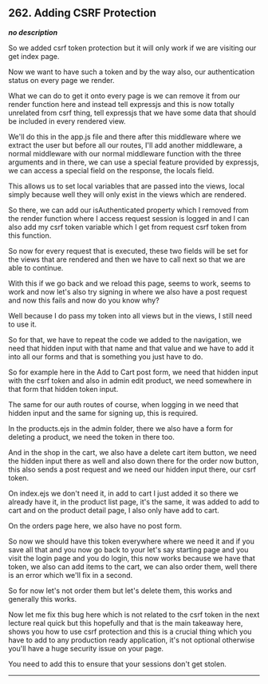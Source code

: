 ## 262. Adding CSRF Protection

<strong><em>no description</em></strong>

So we added csrf token protection but it will only work if we are visiting our
get index page. 

Now we want to have such a token and by the way also, our authentication status
on every page we render. 

What we can do to get it onto every page is we can remove it from our render
function here and instead tell expressjs and this is now totally unrelated from
csrf thing, tell expressjs that we have some data that should be included in
every rendered view. 

We'll do this in the app.js file and there after this middleware where we
extract the user but before all our routes, I'll add another middleware, a
normal middleware with our normal middleware function with the three arguments
and in there, we can use a special feature provided by expressjs, we can access
a special field on the response, the locals field. 

This allows us to set local variables that are passed into the views, local
simply because well they will only exist in the views which are rendered. 

So there, we can add our isAuthenticated property which I removed from the
render function where I access request session is logged in and I can also add
my csrf token variable which I get from request csrf token from this function. 

So now for every request that is executed, these two fields will be set for the
views that are rendered and then we have to call next so that we are able to
continue. 

With this if we go back and we reload this page, seems to work, seems to work
and now let's also try signing in where we also have a post request and now this
fails and now do you know why? 

Well because I do pass my token into all views but in the views, I still need to
use it. 

So for that, we have to repeat the code we added to the navigation, we need that
hidden input with that name and that value and we have to add it into all our
forms and that is something you just have to do. 

So for example here in the Add to Cart post form, we need that hidden input with
the csrf token and also in admin edit product, we need somewhere in that form
that hidden token input. 

The same for our auth routes of course, when logging in we need that hidden
input and the same for signing up, this is required. 

In the products.ejs in the admin folder, there we also have a form for deleting
a product, we need the token in there too. 

And in the shop in the cart, we also have a delete cart item button, we need the
hidden input there as well and also down there for the order now button, this
also sends a post request and we need our hidden input there, our csrf token. 

On index.ejs we don't need it, in add to cart I just added it so there we
already have it, in the product list page, it's the same, it was added to add to
cart and on the product detail page, I also only have add to cart. 

On the orders page here, we also have no post form. 

So now we should have this token everywhere where we need it and if you save all
that and you now go back to your let's say starting page and you visit the login
page and you do login, this now works because we have that token, we also can
add items to the cart, we can also order them, well there is an error which
we'll fix in a second. 

So for now let's not order them but let's delete them, this works and generally
this works. 

Now let me fix this bug here which is not related to the csrf token in the next
lecture real quick but this hopefully and that is the main takeaway here, shows
you how to use csrf protection and this is a crucial thing which you have to add
to any production ready application, it's not optional otherwise you'll have a
huge security issue on your page. 

You need to add this to ensure that your sessions don't get stolen. 

---